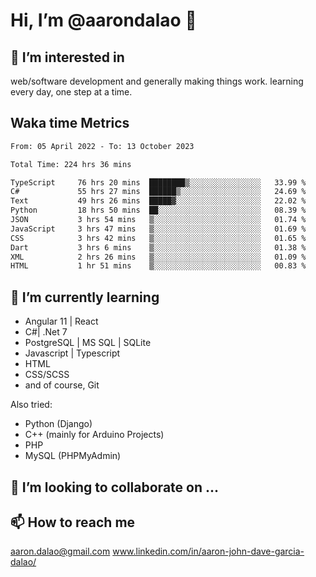# __Hi, I’m @aarondalao__ 👋 
## 👀 I’m interested in 
web/software development and generally making things work.
learning every day, one step at a time. 

## Waka time Metrics
<!--START_SECTION:waka-->

```txt
From: 05 April 2022 - To: 13 October 2023

Total Time: 224 hrs 36 mins

TypeScript     76 hrs 20 mins  ████████▒░░░░░░░░░░░░░░░░   33.99 %
C#             55 hrs 27 mins  ██████▒░░░░░░░░░░░░░░░░░░   24.69 %
Text           49 hrs 26 mins  █████▓░░░░░░░░░░░░░░░░░░░   22.02 %
Python         18 hrs 50 mins  ██░░░░░░░░░░░░░░░░░░░░░░░   08.39 %
JSON           3 hrs 54 mins   ▒░░░░░░░░░░░░░░░░░░░░░░░░   01.74 %
JavaScript     3 hrs 47 mins   ▒░░░░░░░░░░░░░░░░░░░░░░░░   01.69 %
CSS            3 hrs 42 mins   ▒░░░░░░░░░░░░░░░░░░░░░░░░   01.65 %
Dart           3 hrs 6 mins    ▒░░░░░░░░░░░░░░░░░░░░░░░░   01.38 %
XML            2 hrs 26 mins   ▒░░░░░░░░░░░░░░░░░░░░░░░░   01.09 %
HTML           1 hr 51 mins    ▒░░░░░░░░░░░░░░░░░░░░░░░░   00.83 %
```

<!--END_SECTION:waka-->

## 🌱 I’m currently learning 

- Angular 11 | React 
- C#| .Net 7
- PostgreSQL | MS SQL | SQLite
- Javascript | Typescript
- HTML 
- CSS/SCSS
- and of course, Git 


Also tried:
- Python (Django)
- C++ (mainly for Arduino Projects)
- PHP
- MySQL (PHPMyAdmin)


## 💞️ I’m looking to collaborate on ...

## 📫 How to reach me 
aaron.dalao@gmail.com
www.linkedin.com/in/aaron-john-dave-garcia-dalao/

<!---
aarondalao/aarondalao is a ✨ special ✨ repository because its `README.md` (this file) appears on your GitHub profile.
You can click the Preview link to take a look at your changes.
--->
